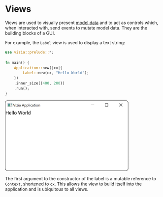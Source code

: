 # Views
Views are used to visually present [model data](./models.md) and to act as controls which, when interacted with, send events to mutate model data. They are the building blocks of a GUI.

For example, the `Label` view is used to display a text string:

```rust
use vizia::prelude::*;

fn main() {
    Application::new(|cx|{
        Label::new(cx, "Hello World");
    })
    .inner_size((400, 200))
    .run();
}
```

<img src="../../img/hello_world.png" alt="A window with its size set to 400 by 200 with a label displaying 'Hello World'" width="400"/>

The first argument to the constructor of the label is a mutable reference to `Context`, shortened to `cx`. This allows the view to build itself into the application and is ubiquitous to all views.


